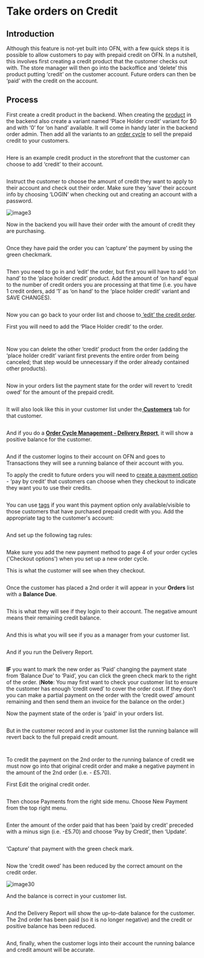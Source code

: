 # Take orders on Credit

## Introduction

Although this feature is not-yet built into OFN, with a few quick steps it is possible to allow customers to pay with prepaid credit on OFN. In a nutshell, this involves first creating a credit product that the customer checks out with. The store manager will then go into the backoffice and ‘delete’ this product putting ‘credit’ on the customer account. Future orders can then be ‘paid’ with the credit on the account.

## Process

First create a credit product in the backend. When creating the [product](../../basic-features/products-1/) in the backend also create a variant named ‘Place Holder credit’ variant for $0 and with ‘0’ for ‘on hand’ available. It will come in handy later in the backend order admin. Then add all the variants to an [order cycle](../../basic-features/shopfront/order-cycle/) to sell the prepaid credit to your customers.

<figure><img src="../../.gitbook/assets/prod 1.jpg" alt=""><figcaption></figcaption></figure>

Here is an example credit product in the storefront that the customer can choose to add ‘credit’ to their account.

<figure><img src="../../.gitbook/assets/credit shop.jpg" alt=""><figcaption></figcaption></figure>

Instruct the customer to choose the amount of credit they want to apply to their account and check out their order. Make sure they ‘save’ their account info by choosing ‘LOGIN’ when checking out and creating an account with a password.

![image3](https://user-images.githubusercontent.com/88801240/207040600-029c79d3-f975-4985-849d-4af2f0df0085.png)

Now in the backend you will have their order with the amount of credit they are purchasing.

<figure><img src="../../.gitbook/assets/order 1.jpg" alt=""><figcaption></figcaption></figure>

Once they have paid the order you can ‘capture’ the payment by using the green checkmark.

<figure><img src="../../.gitbook/assets/order 1 paid.jpg" alt=""><figcaption></figcaption></figure>

Then you need to go in and ‘edit’ the order, but first you will have to add ‘on hand’ to the ‘place holder credit’ product. Add the amount of ‘on hand’ equal to the number of credit orders you are processing at that time (i.e. you have 1 credit orders, add ‘1’ as ‘on hand’ to the ‘place holder credit’ variant and SAVE CHANGES).

<figure><img src="../../.gitbook/assets/prod 2.jpg" alt=""><figcaption></figcaption></figure>

Now you can go back to your order list and choose to[ ‘edit’ the credit order](../../basic-features/orders/).

First you will need to add the ‘Place Holder credit’ to the order.

<figure><img src="../../.gitbook/assets/order edit 1.jpg" alt=""><figcaption></figcaption></figure>

<figure><img src="../../.gitbook/assets/order edit 2.jpg" alt=""><figcaption></figcaption></figure>

Now you can delete the other ‘credit’ product from the order (adding the ‘place holder credit’ variant first prevents the entire order from being canceled; that step would be unnecessary if the order already contained other products).

<figure><img src="../../.gitbook/assets/order edit 3.jpg" alt=""><figcaption></figcaption></figure>

Now in your orders list the payment state for the order will revert to ‘credit owed’ for the amount of the prepaid credit.

<figure><img src="../../.gitbook/assets/order 1 credit.jpg" alt=""><figcaption></figcaption></figure>

It will also look like this in your customer list under the[ **Customers**](../../basic-features/shopfront/customer-management-and-conditional-displays-prices/) tab for that customer.

<figure><img src="../../.gitbook/assets/customer 1.jpg" alt=""><figcaption></figcaption></figure>

And if you do a [**Order Cycle Management - Delivery Report**](../../basic-features/reports/reports-for-hub-management.md), it will show a positive balance for the customer.

<figure><img src="../../.gitbook/assets/report 1.jpg" alt=""><figcaption></figcaption></figure>

And if the customer logins to their account on OFN and goes to Transactions they will see a running balance of their account with you.

To apply the credit to future orders you will need to [create a payment option](https://guide.openfoodnetwork.org/basic-features/shopfront/payment-methods#setting-up-a-payment-method) - ‘pay by credit’ that customers can choose when they checkout to indicate they want you to use their credits.&#x20;

<figure><img src="../../.gitbook/assets/payment method 1.jpg" alt=""><figcaption></figcaption></figure>

You can use [tags](https://guide.openfoodnetwork.org/basic-features/shopfront/customer-management-and-conditional-displays-prices/tags-and-tag-rules) if you want this payment option only available/visible to those customers that have purchased prepaid credit with you.  Add the appropriate tag to the customer's account:

<figure><img src="../../.gitbook/assets/customer tag 1.jpg" alt=""><figcaption></figcaption></figure>

And set up the following tag rules:

<figure><img src="../../.gitbook/assets/tags 1.jpg" alt=""><figcaption></figcaption></figure>

Make sure you add the new payment method to page 4 of your order cycles ('Checkout options') when you set up a new order cycle.

This is what the customer will see when they checkout.

<figure><img src="../../.gitbook/assets/customer pay.jpg" alt=""><figcaption></figcaption></figure>

Once the customer has placed a 2nd order it will appear in your **Orders** list with a **Balance Due**.

<figure><img src="../../.gitbook/assets/order 2.jpg" alt=""><figcaption></figcaption></figure>

This is what they will see if they login to their account. The negative amount means their remaining credit balance.

<figure><img src="../../.gitbook/assets/customer account 2.jpg" alt=""><figcaption></figcaption></figure>

And this is what you will see if you as a manager from your customer list.

<figure><img src="../../.gitbook/assets/customer 2.jpg" alt=""><figcaption></figcaption></figure>

And if you run the Delivery Report.

<figure><img src="../../.gitbook/assets/delivery report 2.jpg" alt=""><figcaption></figcaption></figure>

**IF** you want to mark the new order as ‘Paid’ changing the payment state from ‘Balance Due’ to ‘Paid’, you can click the green check mark to the right of the order. (**Note**: You may first want to check your customer list to ensure the customer has enough ‘credit owed’ to cover the order cost. If they don’t you can make a partial payment on the order with the ‘credit owed’ amount remaining and then send them an invoice for the balance on the order.)

Now the payment state of the order is 'paid' in your orders list.

<figure><img src="../../.gitbook/assets/order 2 paid.jpg" alt=""><figcaption></figcaption></figure>

But in the customer record and in your customer list the running balance will revert back to the full prepaid credit amount.

<figure><img src="../../.gitbook/assets/customer tag 1.jpg" alt=""><figcaption></figcaption></figure>

<figure><img src="../../.gitbook/assets/customer account 3.jpg" alt=""><figcaption></figcaption></figure>

To credit the payment on the 2nd order to the running balance of credit we must now go into that original credit order and make a negative payment in the amount of the 2nd order (i.e. - £5.70).

First Edit the original credit order.

<figure><img src="../../.gitbook/assets/edit order 1.jpg" alt=""><figcaption></figcaption></figure>

Then choose Payments from the right side menu.  Choose New Payment from the top right menu.

<figure><img src="../../.gitbook/assets/credit new pay.jpg" alt=""><figcaption></figcaption></figure>

Enter the amount of the order paid that has been 'paid by credit' preceded with a minus sign (i.e. -£5.70) and choose ‘Pay by Credit’, then ‘Update’.

<figure><img src="../../.gitbook/assets/new pay.jpg" alt=""><figcaption></figcaption></figure>

‘Capture’ that payment with the green check mark.

<figure><img src="../../.gitbook/assets/capture new pay.jpg" alt=""><figcaption></figcaption></figure>

Now the ‘credit owed’ has been reduced by the correct amount on the credit order.

![image30](https://user-images.githubusercontent.com/88801240/207069952-80e23eb1-92a8-4654-931d-1bdd316d7be9.png)

And the balance is correct in your customer list.

<figure><img src="../../.gitbook/assets/customer 2.jpg" alt=""><figcaption></figcaption></figure>

And the Delivery Report will show the up-to-date balance for the customer. The 2nd order has been paid (so it is no longer negative) and the credit or positive balance has been reduced.

<figure><img src="../../.gitbook/assets/report final.jpg" alt=""><figcaption></figcaption></figure>

And, finally, when the customer logs into their account the running balance and credit amount will be accurate.

<figure><img src="../../.gitbook/assets/customer account 4.jpg" alt=""><figcaption></figcaption></figure>
